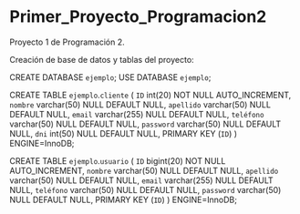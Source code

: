 # Primer_Proyecto_Programacion2
Proyecto 1 de Programación 2.

Creación de base de datos y tablas del proyecto:

CREATE DATABASE `ejemplo`;
USE DATABASE `ejemplo`;

CREATE TABLE `ejemplo`.`cliente` (
  `ID` int(20) NOT NULL AUTO_INCREMENT,
  `nombre` varchar(50) NULL DEFAULT NULL,
  `apellido` varchar(50) NULL DEFAULT NULL,
  `email` varchar(255) NULL DEFAULT NULL,
  `teléfono` varchar(50) NULL DEFAULT NULL,
  `password` varchar(50) NULL DEFAULT NULL,
  `dni` int(50) NULL DEFAULT NULL,
  PRIMARY KEY (`ID`)
) ENGINE=InnoDB;

CREATE TABLE `ejemplo`.`usuario` (
  `ID` bigint(20) NOT NULL AUTO_INCREMENT,
  `nombre` varchar(50) NULL DEFAULT NULL,
  `apellido` varchar(50) NULL DEFAULT NULL,
  `email` varchar(255) NULL DEFAULT NULL,
  `teléfono` varchar(50) NULL DEFAULT NULL,
  `password` varchar(50) NULL DEFAULT NULL,
  PRIMARY KEY (`ID`)
) ENGINE=InnoDB;
